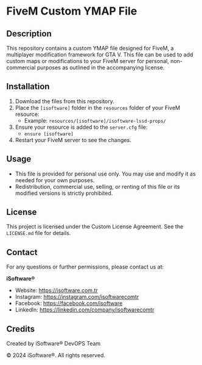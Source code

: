 # FiveM Custom YMAP File

## Description
This repository contains a custom YMAP file designed for FiveM, a multiplayer modification framework for GTA V. 
This file can be used to add custom maps or modifications to your FiveM server for personal, non-commercial purposes as outlined in the accompanying license.

## Installation
1. Download the files from this repository.
2. Place the `[isoftware]` folder in the `resources` folder of your FiveM resource:
   - Example: `resources/[isoftware]/isoftware-lssd-props/`
3. Ensure your resource is added to the `server.cfg` file:
   - `ensure [isoftware]`
4. Restart your FiveM server to see the changes.

## Usage
- This file is provided for personal use only. You may use and modify it as needed for your own purposes.
- Redistribution, commercial use, selling, or renting of this file or its modified versions is strictly prohibited.

## License
This project is licensed under the Custom License Agreement. See the `LICENSE.md` file for details.

## Contact
For any questions or further permissions, please contact us at:

**iSoftware®**
- Website: https://isoftware.com.tr
- Instagram: https://instagram.com/isoftwarecomtr
- Facebook: https://facebook.com/isoftware
- LinkedIn: https://linkedin.com/company/isoftwarecomtr

## Credits
Created by iSoftware® DevOPS Team

© 2024 iSoftware®. All rights reserved.
